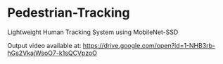 # Pedestrian-Tracking
Lightweight Human Tracking System using MobileNet-SSD

Output video available at: https://drive.google.com/open?id=1-NHB3rb-hGs2VkajWsoO7-k1sQCVpzoO

